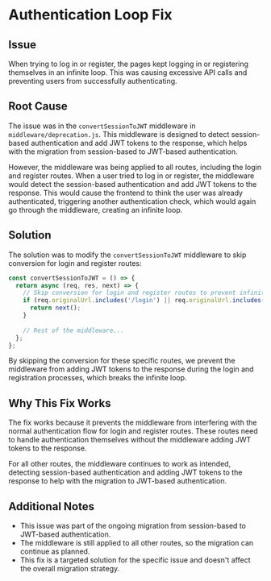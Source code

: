 # Authentication Loop Fix

## Issue
When trying to log in or register, the pages kept logging in or registering themselves in an infinite loop. This was causing excessive API calls and preventing users from successfully authenticating.

## Root Cause
The issue was in the `convertSessionToJWT` middleware in `middleware/deprecation.js`. This middleware is designed to detect session-based authentication and add JWT tokens to the response, which helps with the migration from session-based to JWT-based authentication.

However, the middleware was being applied to all routes, including the login and register routes. When a user tried to log in or register, the middleware would detect the session-based authentication and add JWT tokens to the response. This would cause the frontend to think the user was already authenticated, triggering another authentication check, which would again go through the middleware, creating an infinite loop.

## Solution
The solution was to modify the `convertSessionToJWT` middleware to skip conversion for login and register routes:

```javascript
const convertSessionToJWT = () => {
  return async (req, res, next) => {
    // Skip conversion for login and register routes to prevent infinite loops
    if (req.originalUrl.includes('/login') || req.originalUrl.includes('/register')) {
      return next();
    }
    
    // Rest of the middleware...
  };
};
```

By skipping the conversion for these specific routes, we prevent the middleware from adding JWT tokens to the response during the login and registration processes, which breaks the infinite loop.

## Why This Fix Works
The fix works because it prevents the middleware from interfering with the normal authentication flow for login and register routes. These routes need to handle authentication themselves without the middleware adding JWT tokens to the response.

For all other routes, the middleware continues to work as intended, detecting session-based authentication and adding JWT tokens to the response to help with the migration to JWT-based authentication.

## Additional Notes
- This issue was part of the ongoing migration from session-based to JWT-based authentication.
- The middleware is still applied to all other routes, so the migration can continue as planned.
- This fix is a targeted solution for the specific issue and doesn't affect the overall migration strategy.